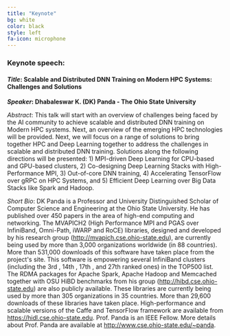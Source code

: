 ```yaml
---
title: "Keynote"
bg: white
color: black
style: left
fa-icon: microphone
---
```


### Keynote speech:

#### *Title*: Scalable and Distributed DNN Training on Modern HPC Systems: Challenges and Solutions

***Speaker*: Dhabaleswar K. (DK) Panda - The Ohio State University**

*Abstract*: This talk will start with an overview of challenges being faced by the AI community to achieve scalable and distributed DNN training on Modern HPC systems. Next, an overview of the emerging HPC technologies will be provided. Next, we will focus on a range of solutions to bring together HPC and Deep Learning together to address the challenges in scalable and distributed DNN training. Solutions along the following directions will be presented: 1) MPI-driven Deep Learning for CPU-based and GPU-based clusters, 2) Co-designing Deep Learning Stacks with High-Performance MPI, 3) Out-of-core DNN training, 4) Accelerating TensorFlow over gRPC on HPC Systems, and 5) Efficient Deep Learning over Big Data Stacks like Spark and Hadoop.

*Short Bio*: DK Panda is a Professor and University Distinguished Scholar of Computer Science and Engineering at the Ohio State University. He has published over 450 papers in the area of high-end computing and networking. The MVAPICH2 (High Performance MPI and PGAS over InfiniBand, Omni-Path, iWARP and RoCE) libraries, designed and developed by his research group (<a href="http://mvapich.cse.ohio-state.edu" style="color:blue">http://mvapich.cse.ohio-state.edu</a>), are currently being used by more than 3,000 organizations worldwide (in 88 countries). More than 531,000 downloads of this software have taken place from the project's site. This software is empowering several InfiniBand clusters (including the 3rd , 14th , 17th , and 27th ranked ones) in the TOP500 list. The RDMA packages for Apache Spark, Apache Hadoop and Memcached together with OSU HiBD benchmarks from his group (<a href="http://hibd.cse.ohio-state.edu" style="color:blue">http://hibd.cse.ohio-state.edu</a>) are also publicly available. These libraries are currently being used by more than 305 organizations in 35 countries. More than 29,600 downloads of these libraries have taken place. High-performance and scalable versions of the Caffe and TensorFlow framework are available from <a href="http://hidl.cse.ohio-state.edu" style="color:blue">https://hidl.cse.ohio-state.edu</a>. Prof. Panda is an IEEE Fellow. More details about Prof. Panda are available at <a href="http://www.cse.ohio-state.edu/~panda" style="color:blue">http://www.cse.ohio-state.edu/~panda</a>.


